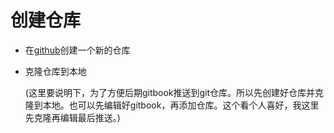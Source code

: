 # 创建仓库

- 在[github](https://github.com)创建一个新的仓库

- 克隆仓库到本地

  (这里要说明下，为了方便后期gitbook推送到git仓库。所以先创建好仓库并克隆到本地。也可以先编辑好gitbook，再添加仓库。这个看个人喜好，我这里先克隆再编辑最后推送。)

